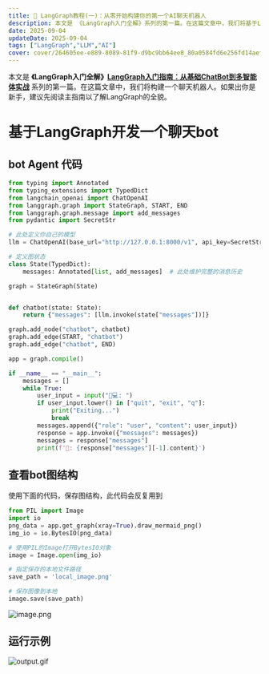 ```yaml
---
title: 🧬 LangGraph教程(一)：从零开始构建你的第一个AI聊天机器人
description: 本文是 《LangGraph入门全解》系列的第一篇。在这篇文章中，我们将基于LangGraph构建一个聊天机器人。并学习查看Graph的图结构。如果出你是新手，建议先阅读主指南以了解LangGraph的全貌。LangGraph入门, LangGraph教程, LangGraph聊天机器人, StateGraph使用
date: 2025-09-04
updateDate: 2025-09-04
tags: ["LangGraph","LLM","AI"]
cover: cover/264605ee-e889-8089-81f9-d9bc9bb64ee8_80a0584fd6e256fd14aefae7618f47d9.png
---
```



本文是 **《LangGraph入门全解》**[**LangGraph入门指南：从基础ChatBot到多智能体实战**](https://www.wileyzhang.com/posts/264605ee-e889-806e-b847-ce4e7bcba614) 系列的第一篇。在这篇文章中，我们将构建一个聊天机器人。如果出你是新手，建议先阅读主指南以了解LangGraph的全貌。


# 基于LangGraph开发一个聊天bot


## bot Agent 代码


```python
from typing import Annotated
from typing_extensions import TypedDict
from langchain_openai import ChatOpenAI
from langgraph.graph import StateGraph, START, END
from langgraph.graph.message import add_messages
from pydantic import SecretStr

# 此处定义你自己的模型
llm = ChatOpenAI(base_url="http://127.0.0.1:8000/v1", api_key=SecretStr("123123"), model="qwen3_32")

# 定义图状态
class State(TypedDict):
    messages: Annotated[list, add_messages]  # 此处维护完整的消息历史

graph = StateGraph(State)


def chatbot(state: State):
    return {"messages": [llm.invoke(state["messages"])]}

graph.add_node("chatbot", chatbot)
graph.add_edge(START, "chatbot")
graph.add_edge("chatbot", END)

app = graph.compile()

if __name__ == "__main__":
    messages = []
    while True:
        user_input = input("👨💻: ")
        if user_input.lower() in ["quit", "exit", "q"]:
            print("Exiting...")
            break
        messages.append({"role": "user", "content": user_input})
        response = app.invoke({"messages": messages})
        messages = response["messages"]
        print(f'🤖: {response["messages"][-1].content}')
```


## 查看bot图结构


使用下面的代码，保存图结构，此代码会反复用到


```python
from PIL import Image
import io
png_data = app.get_graph(xray=True).draw_mermaid_png()
img_io = io.BytesIO(png_data)

# 使用PIL的Image打开BytesIO对象
image = Image.open(img_io)

# 指定保存的本地文件路径
save_path = 'local_image.png'

# 保存图像到本地
image.save(save_path)
```


![image.png](images/264605ee-e889-8089-81f9-d9bc9bb64ee8/264605ee-e889-8089-81f9-d9bc9bb64ee8_f7156c639e27a15f0c960e7d21620dde.png)


## 运行示例


![output.gif](images/264605ee-e889-8089-81f9-d9bc9bb64ee8/264605ee-e889-8089-81f9-d9bc9bb64ee8_09024bb7b9c6e3468f278ed482a70f7e.gif)

